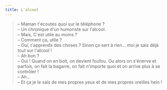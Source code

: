 ```yaml
---
title: L'alcool
---
```


> – Maman t'écoutes quoi sur le téléphone ?  
> – Un chronique d'un humoriste sur l'alcool.  
> – Mais, C'est utile au moins ?  
> – Comment ça, utile ?  
> – Oui, t'apprends des choses ? Sinon ça sert à rien… moi je sais déjà tout sur l'alcool !  
> – Ah bon ?  
> – Oui ! Quand on en boit, on devient foufou. Ou alors on s'énerve et parfois, on fait la bagarre, on fait n'importe quoi et on arrive plus à se contrôler !  
> – Ah…  
> – Et ça je le sais de mes propres yeux et de mes propres oreilles hein !
